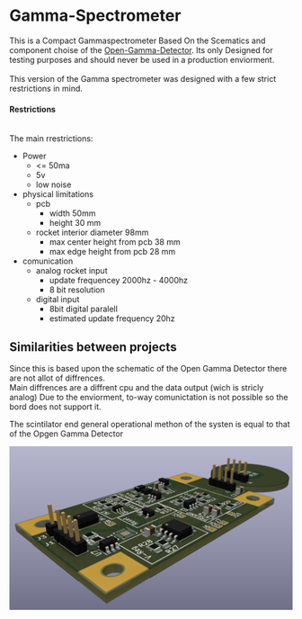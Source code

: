 # Gamma-Spectrometer
This is a Compact Gammaspectrometer Based On the Scematics and component choise of the [Open-Gamma-Detector](https://github.com/Open-Gamma-Project/Open-Gamma-Detector).
Its only Designed for testing purposes and should never be used in a production enviorment.  
<br>
This version of the Gamma spectrometer was designed with a few strict restrictions in mind.

#### Restrictions
<br>
The main rrestrictions:  <br>

- Power
    - <= 50ma
    - 5v
    - low noise
- physical limitations
    - pcb
        - width 50mm
        - height 30 mm
    - rocket interior diameter 98mm
        - max center height from pcb 38 mm
        - max edge height from pcb 28 mm 
- comunication
    - analog rocket input
        - update frequencey 2000hz - 4000hz
        - 8 bit resolution
    - digital input
        - 8bit digital paralell
        - estimated update frequency 20hz

## Similarities between projects

Since this is based upon the schematic of the Open Gamma Detector there are not allot of diffrences.  
Main diffrences are a diffrent cpu and the data output (wich is stricly analog)
Due to the enviorment, to-way comunictation is not possible so the bord does not support it.

The scintilator end general operational methon of the systen is equal to that of the Opgen Gamma Detector


![Alt text](Doc/BoardRender.png)
